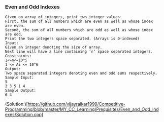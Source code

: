 ### Even and Odd Indexes

```
Given an array of integers, print two integer values:
First, the sum of all numbers which are even as well as whose index are even.
Second, the sum of all numbers which are odd as well as whose index are odd.
Print the two integers space separated. (Arrays is 0-indexed)
Input:
Given an integer denoting the size of array.
Next line will have a line containing ‘n’ space separated integers.
Constraints:
1<=n<=10^5
1 <= Ai <= 10^6 
Output:
Two space separated integers denoting even and odd sums respectively.
Sample Input:
5
2 3 5 1 4
Sample Output:
6 4

```
(Solution:)[https://github.com/vijayraikar1999/Competitive-Programming/blob/master/MY_CC_Learning/Prequisites/Even_and_Odd_Indexes/Solution.cpp]
